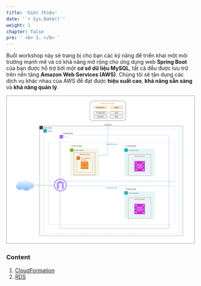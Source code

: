 ```yaml
---
title: 'Giới thiệu'
date: '`r Sys.Date()`'
weight: 1
chapter: false
pre: ' <b> 1. </b> '
---
```


Buổi workshop này sẽ trang bị cho bạn các kỹ năng để triển khai một môi trường mạnh mẽ và có khả năng mở rộng cho ứng dụng web **Spring Boot** của bạn được hỗ trợ bởi một **cơ sở dữ liệu MySQL**, tất cả đều được lưu trữ trên nền tảng **Amazon Web Services (AWS)**. Chúng tôi sẽ tận dụng các dịch vụ khác nhau của AWS để đạt được **hiệu suất cao**, **khả năng sẵn sàng** và **khả năng quản lý**.

![architecture](../../static/images/architecture.svg)

### Content

1. [CloudFormation](1.1-cloudformation/)
2. [RDS](1.2-rds/)
